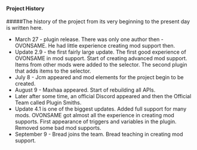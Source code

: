 #### Project History
#####The history of the project from its very beginning to the present day is written here.

- March 27 - plugin release. There was only one author then - OVONSAME. He had little experience creating mod support then.
- Update 2.9 - the first fairly large update. The first good experience of OVONSAME in mod support. Start of creating advanced mod support. Items from other mods were added to the selector. The second plugin that adds items to the selector.
- July 8 - Jcm appeared and mod elements for the project begin to be created.
- August 9 - Maxhaa appeared. Start of rebuilding all APIs.
- Later after some time, an official Discord appeared and then the Official Team called Plugin Smiths.
- Update 4.1 is one of the biggest updates. Added full support for many mods. OVONSAME got almost all the experience in creating mod supports. First appearance of triggers and variables in the plugin. Removed some bad mod supports.
- September 9 - Bread joins the team. Bread teaching in creating mod support.
